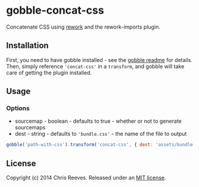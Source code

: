 # gobble-concat-css

Concatenate CSS using [rework](https://github.com/reworkcss/rework) and the rework-imports plugin.

## Installation

First, you need to have gobble installed - see the [gobble readme](https://github.com/gobblejs/gobble) for details. Then, simply reference `'concat-css'` in a `transform`, and gobble will take care of getting the plugin installed.

## Usage

### Options

* sourcemap - boolean - defaults to true - whether or not to generate sourcemaps
* dest - string - defaults to `'bundle.css'` - the name of the file to output

```js
gobble('path-with-css').transform('concat-css', { dest: 'assets/bundle.css' });
```

## License

Copyright (c) 2014 Chris Reeves. Released under an [MIT license](https://github.com/evs-chris/gobble-giblets/blob/master/LICENSE.md).

